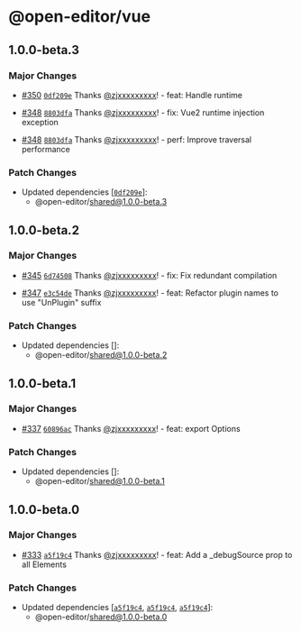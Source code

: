 # @open-editor/vue

## 1.0.0-beta.3

### Major Changes

- [#350](https://github.com/zjxxxxxxxxx/open-editor/pull/350) [`0df209e`](https://github.com/zjxxxxxxxxx/open-editor/commit/0df209eca0f157c2330e8151dea36b2b8d1325c0) Thanks [@zjxxxxxxxxx](https://github.com/zjxxxxxxxxx)! - feat: Handle runtime

- [#348](https://github.com/zjxxxxxxxxx/open-editor/pull/348) [`8803dfa`](https://github.com/zjxxxxxxxxx/open-editor/commit/8803dfaa8f87dae33095bf6f7abce62d76f5e180) Thanks [@zjxxxxxxxxx](https://github.com/zjxxxxxxxxx)! - fix: Vue2 runtime injection exception

- [#348](https://github.com/zjxxxxxxxxx/open-editor/pull/348) [`8803dfa`](https://github.com/zjxxxxxxxxx/open-editor/commit/8803dfaa8f87dae33095bf6f7abce62d76f5e180) Thanks [@zjxxxxxxxxx](https://github.com/zjxxxxxxxxx)! - perf: Improve traversal performance

### Patch Changes

- Updated dependencies [[`0df209e`](https://github.com/zjxxxxxxxxx/open-editor/commit/0df209eca0f157c2330e8151dea36b2b8d1325c0)]:
  - @open-editor/shared@1.0.0-beta.3

## 1.0.0-beta.2

### Major Changes

- [#345](https://github.com/zjxxxxxxxxx/open-editor/pull/345) [`6d74508`](https://github.com/zjxxxxxxxxx/open-editor/commit/6d74508e5643ce2a18d97546b14d3c3c1d430fdf) Thanks [@zjxxxxxxxxx](https://github.com/zjxxxxxxxxx)! - fix: Fix redundant compilation

- [#347](https://github.com/zjxxxxxxxxx/open-editor/pull/347) [`e3c54de`](https://github.com/zjxxxxxxxxx/open-editor/commit/e3c54dec378e74c9a1f0f154d1d763ea8d39681e) Thanks [@zjxxxxxxxxx](https://github.com/zjxxxxxxxxx)! - feat: Refactor plugin names to use "UnPlugin" suffix

### Patch Changes

- Updated dependencies []:
  - @open-editor/shared@1.0.0-beta.2

## 1.0.0-beta.1

### Major Changes

- [#337](https://github.com/zjxxxxxxxxx/open-editor/pull/337) [`60896ac`](https://github.com/zjxxxxxxxxx/open-editor/commit/60896acc3a6e771ea53936b03fffd72c433620c0) Thanks [@zjxxxxxxxxx](https://github.com/zjxxxxxxxxx)! - feat: export Options

### Patch Changes

- Updated dependencies []:
  - @open-editor/shared@1.0.0-beta.1

## 1.0.0-beta.0

### Major Changes

- [#333](https://github.com/zjxxxxxxxxx/open-editor/pull/333) [`a5f19c4`](https://github.com/zjxxxxxxxxx/open-editor/commit/a5f19c4a317c840be44886980ba57598597715ea) Thanks [@zjxxxxxxxxx](https://github.com/zjxxxxxxxxx)! - feat: Add a \_debugSource prop to all Elements

### Patch Changes

- Updated dependencies [[`a5f19c4`](https://github.com/zjxxxxxxxxx/open-editor/commit/a5f19c4a317c840be44886980ba57598597715ea), [`a5f19c4`](https://github.com/zjxxxxxxxxx/open-editor/commit/a5f19c4a317c840be44886980ba57598597715ea), [`a5f19c4`](https://github.com/zjxxxxxxxxx/open-editor/commit/a5f19c4a317c840be44886980ba57598597715ea)]:
  - @open-editor/shared@1.0.0-beta.0
